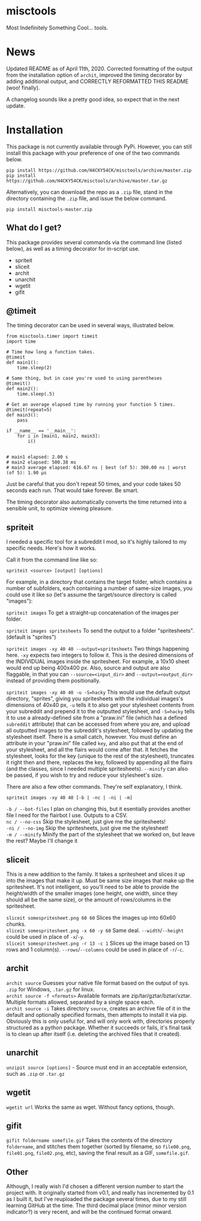 # misctools

Most Indefinitely Something Cool... tools.

# News

Updated README as of April 11th, 2020. Corrected formatting of the output from the installation option of `archit`, improved the timing decorator by adding additional output, and CORRECTLY REFORMATTED THIS README (woo! finally).

A changelog sounds like a pretty good idea, so expect that in the next update.

# Installation

This package is not currently available through PyPi. However, you can still install this package with your preference of one of the two commands below.

`pip install https://github.com/H4CKY54CK/misctools/archive/master.zip`  
`pip install https://github.com/H4CKY54CK/misctools/archive/master.tar.gz`

Alternatively, you can download the repo as a `.zip` file, stand in the directory containing the `.zip` file, and issue the below command.

`pip install misctools-master.zip`

## What do I get?

This package provides several commands via the command line (listed below), as well as a timing decorator for in-script use.

- spriteit  
- sliceit  
- archit  
- unarchit  
- wgetit  
- gifit

## @timeit

The timing decorator can be used in several ways, illustrated below.

    from misctools.timer import timeit
    import time

    # Time how long a function takes.
    @timeit
    def main1():
        time.sleep(2)

    # Same thing, but in case you're used to using parentheses
    @timeit()
    def main2():
        time.sleep(.5)

    # Get an average elapsed time by running your function 5 times.
    @timeit(repeat=5)
    def main3():
        pass

    if __name__ == '__main__':
        for i in [main1, main2, main3]:
            i()


    # main1 elapsed: 2.00 s
    # main2 elapsed: 500.38 ms
    # main3 average elapsed: 616.67 ns | best (of 5): 300.00 ns | worst (of 5): 1.90 µs

Just be careful that you don't repeat 50 times, and your code takes 50 seconds each run. That would take forever. Be smart.

The timing decorator also automatically converts the time returned into a sensible unit, to optimize viewing pleasure.

## spriteit

I needed a specific tool for a subreddit I mod, so it's highly tailored to my specific needs. Here's how it works.

Call it from the command line like so:

`spriteit <source> [output] [options]`

For example, in a directory that contains the target folder, which contains a number of subfolders, each containing a number of same-size images, you could use it like so (let's assume the target/source directory is called "images"):

`spriteit images` To get a straight-up concatenation of the images per folder.

`spriteit images spritesheets` To send the output to a folder "spritesheets". (default is "sprites")  


`spriteit images -xy 40 40 --output=spritesheets` Two things happening here. `-xy` expects two integers to follow it. This is the desired dimensions of the INDIVIDUAL images inside the spritesheet. For example, a 10x10 sheet would end up being 400x400 px. Also, source and output are also flaggable, in that you can `--source=<input_dir>` and `--output=<output_dir>` instead of providing them positionally.  

`spriteit images -xy 40 40 -u -S=hacky` This would use the default output directory, "sprites", giving you spritesheets with the individual images's dimensions of 40x40 px, `-u` tells it to also get your stylesheet contents from your subreddit and prepend it to the outputted stylesheet, and `-S=hacky` tells it to use a already-defined site from a "praw.ini" file (which has a defined `subreddit` attribute) that can be accessed from where you are, and upload all outputted images to the subreddit's stylesheet, followed by updating the stylesheet itself. There is a small catch, however. You must define an attribute in your "praw.ini" file called `key`, and also put that at the end of your stylesheet, and all the flairs would come after that. It fetches the stylesheet, looks for the key (unique to the rest of the stylesheet), truncates it right then and there, replaces the key, followed by appending all the flairs (and the classes, since I needed multiple spritesheets). `--minify` can also be passed, if you wish to try and reduce your stylesheet's size.

There are also a few other commands. They're self explanatory, I think.

`spriteit images -xy 40 40 [-b | -nc | -ni | -m]`

`-b / --bot-files` I plan on changing this, but it esentially provides another file I need for the flairbot I use. Outputs to a CSV.  
`nc / --no-css` Skip the stylesheet, just give me the spritesheets!  
`-ni / --no-img` Skip the spritesheets, just give me the stylesheet!  
`-m / --minify` Minify the part of the stylesheet that we worked on, but leave the rest? Maybe I'll change it

## sliceit

This is a new addition to the family. It takes a spritesheet and slices it up into the images that make it up. Must be same size images that make up the spritesheet. It's not intelligent, so you'll need to be able to provide the height/width of the smaller images (one height, one width, since they should all be the same size), or the amount of rows/columns in the spritesheet.

`sliceit somespritesheet.png 60 60` Slices the images up into 60x60 chunks.  
`sliceit somespritesheet.png -x 60 -y 60` Same deal. `--width`/`--height` could be used in place of `-x`/`-y`.  
`sliceit somespritesheet.png -r 13 -c 1` Slices up the image based on 13 rows and 1 column(s). `--rows`/`--columns` could be used in place of `-r`/`-c`.  

## archit

`archit source` Guesses your native file format based on the output of sys. `.zip` for Windows, `.tar.gz` for linux.  
`archit source -f <formats>` Available formats are zip/tar/gztar/bztar/xztar. Multiple formats allowed, separated by a single space each.  
`archit source -i` Takes directory `source`, creates an archive file of it in the default and optionally specified formats, then attempts to install it via pip. Obviously this is only useful for, and will only work with, directories properly structured as a python package. Whether it succeeds or fails, it's final task is to clean up after itself (i.e. deleting the archived files that it created).

## unarchit

`unzipit source [options]` - Source must end in an acceptable extension, such as `.zip` or `.tar.gz`  

## wgetit

`wgetit url` Works the same as wget. Without fancy options, though.

## gifit

`gifit foldername somefile.gif` Takes the contents of the directory `foldername`, and stitches them together (sorted by filename, so `file00.png`, `file01.png`, `file02.png`, etc), saving the final result as a GIF, `somefile.gif`.

## Other

Although, I really wish I'd chosen a different version number to start the project with. It originally started from v0.1, and really has incremented by 0.1 as I built it, but I've reuploaded the package several times, due to my still learning GitHub at the time. The third decimal place (minor minor version indicator?) is very recent, and will be the continued format onward.